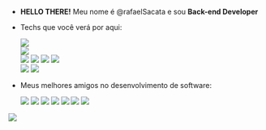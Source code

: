 -  **HELLO THERE!** Meu nome é @rafaelSacata e sou **Back-end Developer**

-  Techs que você verá por aqui:<br>
  
    <img src= "https://img.shields.io/badge/Java-ED8B00?style=for-the-badge&logo=java&logoColor=white"><br>
    <img src= "https://img.shields.io/badge/Spring-6DB33F?style=for-the-badge&logo=spring&logoColor=white"><br>
    <img src= "https://img.shields.io/badge/MongoDB-4EA94B?style=for-the-badge&logo=mongodb&logoColor=white">
    <img src= "https://img.shields.io/badge/MySQL-005C84?style=for-the-badge&logo=mysql&logoColor=white">
    <img src= "https://img.shields.io/badge/PostgreSQL-316192?style=for-the-badge&logo=postgresql&logoColor=white">
    <img src= "https://img.shields.io/badge/MariaDB-003545?style=for-the-badge&logo=mariadb&logoColor=white"><br>
    <img src= "https://img.shields.io/badge/rabbitmq-%23FF6600.svg?&style=for-the-badge&logo=rabbitmq&logoColor=white">
    <img src= "https://img.shields.io/badge/Docker-2CA5E0?style=for-the-badge&logo=docker&logoColor=white">

  
- Meus melhores amigos no desenvolvimento de software:<br>

   <img src= "https://img.shields.io/badge/Visual_Studio_Code-0078D4?style=for-the-badge&logo=visual%20studio%20code&logoColor=white">
   <img src= "https://img.shields.io/badge/IntelliJ_IDEA-000000.svg?style=for-the-badge&logo=intellij-idea&logoColor=white">
   <img src= "https://img.shields.io/badge/sublime_text-%23575757.svg?&style=for-the-badge&logo=sublime-text&logoColor=important">
   <img src= "https://img.shields.io/badge/Jira-0052CC?style=for-the-badge&logo=Jira&logoColor=white">
   <img src= "https://img.shields.io/badge/GIT-E44C30?style=for-the-badge&logo=git&logoColor=white">
   <img src= "https://img.shields.io/badge/GitHub-100000?style=for-the-badge&logo=github&logoColor=white">
   <img src= "https://img.shields.io/badge/GitLab-330F63?style=for-the-badge&logo=gitlab&logoColor=white"><br>
   

<img src= "https://activity-graph.herokuapp.com/graph?username=rafaelSacata&theme=minimal">
<!---
rafaelSacata/rafaelSacata is a ✨ special ✨ repository because its `README.md` (this file) appears on your GitHub profile.
You can click the Preview link to take a look at your changes.
--->
